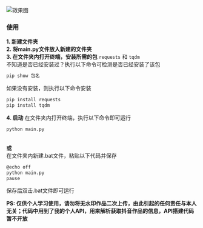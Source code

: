 ![效果图](https://ali.mu-jie.cc/img/20231106202650.png)

### 使用
**1. 新建文件夹**<br>
**2. 将main.py文件放入新建的文件夹**<br>
**3. 在文件夹内打开终端，安装所需的包**
```requests``` 和 ```tqdm```<br>
不知道是否已经安装过？执行以下命令可检测是否已经安装了该包
```bash
pip show 包名
```
如果没有安装，则执行以下命令安装
```bash
pip install requests
pip install tqdm
```

**4. 启动**
在文件夹内打开终端，执行以下命令即可运行
```bash
python main.py
```
<br>**或**<br>
在文件夹内新建.bat文件，粘贴以下代码并保存
```bash
@echo off
python main.py
pause
```
保存后双击.bat文件即可运行

**PS: 仅供个人学习使用，请勿将无水印作品二次上传，由此引起的任何责任与本人无关；代码中用到了我的个人API，用来解析获取抖音作品的信息，API搭建代码暂不开放**